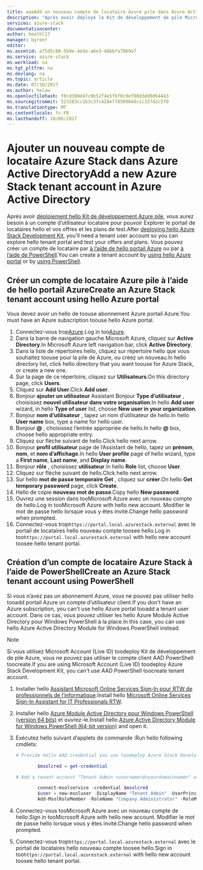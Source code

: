 ```yaml
---
title: aaaAdd un nouveau compte de locataire Azure pile dans Azure Active Directory | Documents Microsoft
description: "Après avoir déployé le Kit de développement de pile Microsoft Azure, vous devez toocreate au moins un compte d’utilisateur de client, vous pouvez explorer le portail de locataires hello."
services: azure-stack
documentationcenter: 
author: heathl17
manager: byronr
editor: 
ms.assetid: a75d5c88-5b9e-4e9a-a6e3-48bbfa7069a7
ms.service: azure-stack
ms.workload: na
ms.tgt_pltfrm: na
ms.devlang: na
ms.topic: article
ms.date: 07/10/2017
ms.author: helaw
ms.openlocfilehash: f0cd380d4fc0b52f4e5f6f0c9ef80d3dd0d64443
ms.sourcegitcommit: 523283cc1b3c37c428e77850964dc1c33742c5f0
ms.translationtype: MT
ms.contentlocale: fr-FR
ms.lasthandoff: 10/06/2017
---
```

# <a name="add-a-new-azure-stack-tenant-account-in-azure-active-directory"></a><span data-ttu-id="e9e2e-103">Ajouter un nouveau compte de locataire Azure Stack dans Azure Active Directory</span><span class="sxs-lookup"><span data-stu-id="e9e2e-103">Add a new Azure Stack tenant account in Azure Active Directory</span></span>
<span data-ttu-id="e9e2e-104">Après avoir [déploiement hello Kit de développement Azure pile](azure-stack-run-powershell-script.md), vous aurez besoin à un compte d’utilisateur locataire pour pouvoir Explorer le portail de locataires hello et vos offres et les plans de test.</span><span class="sxs-lookup"><span data-stu-id="e9e2e-104">After [deploying hello Azure Stack Development Kit](azure-stack-run-powershell-script.md), you'll need a tenant user account so you can explore hello tenant portal and test your offers and plans.</span></span> <span data-ttu-id="e9e2e-105">Vous pouvez créer un compte de locataire par [à l’aide de hello portail Azure](#create-an-azure-stack-tenant-account-using-the-azure-portal) ou par [à l’aide de PowerShell](#create-an-azure-stack-tenant-account-using-powershell).</span><span class="sxs-lookup"><span data-stu-id="e9e2e-105">You can create a tenant account by [using hello Azure portal](#create-an-azure-stack-tenant-account-using-the-azure-portal) or by [using PowerShell](#create-an-azure-stack-tenant-account-using-powershell).</span></span>

## <a name="create-an-azure-stack-tenant-account-using-hello-azure-portal"></a><span data-ttu-id="e9e2e-106">Créer un compte de locataire Azure pile à l’aide de hello portail Azure</span><span class="sxs-lookup"><span data-stu-id="e9e2e-106">Create an Azure Stack tenant account using hello Azure portal</span></span>
<span data-ttu-id="e9e2e-107">Vous devez avoir un hello de toouse abonnement Azure portail Azure.</span><span class="sxs-lookup"><span data-stu-id="e9e2e-107">You must have an Azure subscription toouse hello Azure portal.</span></span>

1. <span data-ttu-id="e9e2e-108">Connectez-vous trop[Azure](http://manage.windowsazure.com).</span><span class="sxs-lookup"><span data-stu-id="e9e2e-108">Log in too[Azure](http://manage.windowsazure.com).</span></span>
2. <span data-ttu-id="e9e2e-109">Dans la barre de navigation gauche Microsoft Azure, cliquez sur **Active Directory**.</span><span class="sxs-lookup"><span data-stu-id="e9e2e-109">In Microsoft Azure left navigation bar, click **Active Directory**.</span></span>
3. <span data-ttu-id="e9e2e-110">Dans la liste de répertoires hello, cliquez sur répertoire hello que vous souhaitez toouse pour la pile de Azure, ou créez un nouveau.</span><span class="sxs-lookup"><span data-stu-id="e9e2e-110">In hello directory list, click hello directory that you want toouse for Azure Stack, or create a new one.</span></span>
4. <span data-ttu-id="e9e2e-111">Sur la page de ce répertoire, cliquez sur **Utilisateurs**.</span><span class="sxs-lookup"><span data-stu-id="e9e2e-111">On this directory page, click **Users**.</span></span>
5. <span data-ttu-id="e9e2e-112">Cliquez sur **Add User**.</span><span class="sxs-lookup"><span data-stu-id="e9e2e-112">Click **Add user**.</span></span>
6. <span data-ttu-id="e9e2e-113">Bonjour **ajouter un utilisateur** Assistant Bonjour **Type d’utilisateur** , choisissez **nouvel utilisateur dans votre organisation**.</span><span class="sxs-lookup"><span data-stu-id="e9e2e-113">In hello **Add user** wizard, in hello **Type of user** list, choose **New user in your organization**.</span></span>
7. <span data-ttu-id="e9e2e-114">Bonjour **nom d’utilisateur** , tapez un nom d’utilisateur de hello.</span><span class="sxs-lookup"><span data-stu-id="e9e2e-114">In hello **User name** box, type a name for hello user.</span></span>
8. <span data-ttu-id="e9e2e-115">Bonjour  **@**  , choisissez l’entrée appropriée de hello.</span><span class="sxs-lookup"><span data-stu-id="e9e2e-115">In hello **@** box, choose hello appropriate entry.</span></span>
9. <span data-ttu-id="e9e2e-116">Cliquez sur flèche suivant de hello.</span><span class="sxs-lookup"><span data-stu-id="e9e2e-116">Click hello next arrow.</span></span>
10. <span data-ttu-id="e9e2e-117">Bonjour **profil utilisateur** page de l’Assistant de hello, tapez un **prénom**, **nom**, et **nom d’affichage**.</span><span class="sxs-lookup"><span data-stu-id="e9e2e-117">In hello **User profile** page of hello wizard, type a **First name**, **Last name**, and **Display name**.</span></span>
11. <span data-ttu-id="e9e2e-118">Bonjour **rôle** , choisissez **utilisateur**.</span><span class="sxs-lookup"><span data-stu-id="e9e2e-118">In hello **Role** list, choose **User**.</span></span>
12. <span data-ttu-id="e9e2e-119">Cliquez sur flèche suivant de hello.</span><span class="sxs-lookup"><span data-stu-id="e9e2e-119">Click hello next arrow.</span></span>
13. <span data-ttu-id="e9e2e-120">Sur hello **mot de passe temporaire Get** , cliquez sur **créer**.</span><span class="sxs-lookup"><span data-stu-id="e9e2e-120">On hello **Get temporary password** page, click **Create**.</span></span>
14. <span data-ttu-id="e9e2e-121">Hello de copie **nouveau mot de passe**.</span><span class="sxs-lookup"><span data-stu-id="e9e2e-121">Copy hello **New password**.</span></span>
15. <span data-ttu-id="e9e2e-122">Ouvrez une session dans tooMicrosoft Azure avec un nouveau compte de hello.</span><span class="sxs-lookup"><span data-stu-id="e9e2e-122">Log in tooMicrosoft Azure with hello new account.</span></span> <span data-ttu-id="e9e2e-123">Modifier le mot de passe hello lorsque vous y êtes invité.</span><span class="sxs-lookup"><span data-stu-id="e9e2e-123">Change hello password when prompted.</span></span>
16. <span data-ttu-id="e9e2e-124">Connectez-vous trop`https://portal.local.azurestack.external` avec le portail de locataires hello nouveau compte toosee hello.</span><span class="sxs-lookup"><span data-stu-id="e9e2e-124">Log in too`https://portal.local.azurestack.external` with hello new account toosee hello tenant portal.</span></span>

## <a name="create-an-azure-stack-tenant-account-using-powershell"></a><span data-ttu-id="e9e2e-125">Création d’un compte de locataire Azure Stack à l’aide de PowerShell</span><span class="sxs-lookup"><span data-stu-id="e9e2e-125">Create an Azure Stack tenant account using PowerShell</span></span>
<span data-ttu-id="e9e2e-126">Si vous n’avez pas un abonnement Azure, vous ne pouvez pas utiliser hello tooadd portail Azure un compte d’utilisateur client.</span><span class="sxs-lookup"><span data-stu-id="e9e2e-126">If you don't have an Azure subscription, you can't use hello Azure portal tooadd a tenant user account.</span></span> <span data-ttu-id="e9e2e-127">Dans ce cas, vous pouvez utiliser les hello Azure Module Active Directory pour Windows PowerShell à la place.</span><span class="sxs-lookup"><span data-stu-id="e9e2e-127">In this case, you can use hello Azure Active Directory Module for Windows PowerShell instead.</span></span>

> [!NOTE]
> <span data-ttu-id="e9e2e-128">Si vous utilisez Microsoft Account (Live ID) toodeploy Kit de développement de pile Azure, vous ne pouvez pas utiliser le compte client AAD PowerShell toocreate.</span><span class="sxs-lookup"><span data-stu-id="e9e2e-128">If you are using Microsoft Account (Live ID) toodeploy Azure Stack Development Kit, you can't use AAD PowerShell toocreate tenant account.</span></span> 
> 
> 

1. <span data-ttu-id="e9e2e-129">Installer hello [Assistant Microsoft Online Services Sign-In pour RTW de professionnels de l’informatique](https://www.microsoft.com/en-us/download/details.aspx?id=41950).</span><span class="sxs-lookup"><span data-stu-id="e9e2e-129">Install hello [Microsoft Online Services Sign-In Assistant for IT Professionals RTW](https://www.microsoft.com/en-us/download/details.aspx?id=41950).</span></span>
2. <span data-ttu-id="e9e2e-130">Installer hello [Azure Module Active Directory pour Windows PowerShell (version 64 bits)](http://go.microsoft.com/fwlink/p/?linkid=236297) et ouvrez-le.</span><span class="sxs-lookup"><span data-stu-id="e9e2e-130">Install hello [Azure Active Directory Module for Windows PowerShell (64-bit version)](http://go.microsoft.com/fwlink/p/?linkid=236297) and open it.</span></span>
3. <span data-ttu-id="e9e2e-131">Exécutez hello suivant d’applets de commande :</span><span class="sxs-lookup"><span data-stu-id="e9e2e-131">Run hello following cmdlets:</span></span>

    ```powershell
    # Provide hello AAD credential you use toodeploy Azure Stack Development Kit

            $msolcred = get-credential

    # Add a tenant account "Tenant Admin <username>@<yourdomainname>" with hello initial password "<password>".

            connect-msolservice -credential $msolcred
            $user = new-msoluser -DisplayName "Tenant Admin" -UserPrincipalName <username>@<yourdomainname> -Password <password>
            Add-MsolRoleMember -RoleName "Company Administrator" -RoleMemberType User -RoleMemberObjectId $user.ObjectId

    ```

1. <span data-ttu-id="e9e2e-132">Connectez-vous tooMicrosoft Azure avec un nouveau compte de hello.</span><span class="sxs-lookup"><span data-stu-id="e9e2e-132">Sign in tooMicrosoft Azure with hello new account.</span></span> <span data-ttu-id="e9e2e-133">Modifier le mot de passe hello lorsque vous y êtes invité.</span><span class="sxs-lookup"><span data-stu-id="e9e2e-133">Change hello password when prompted.</span></span>
2. <span data-ttu-id="e9e2e-134">Connectez-vous trop`https://portal.local.azurestack.external` avec le portail de locataires hello nouveau compte toosee hello.</span><span class="sxs-lookup"><span data-stu-id="e9e2e-134">Sign in too`https://portal.local.azurestack.external` with hello new account toosee hello tenant portal.</span></span>

